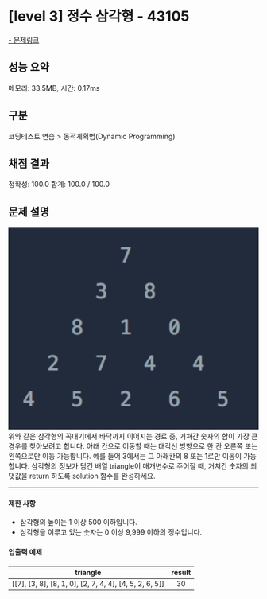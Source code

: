 # [level 3] 정수 삼각형 - 43105

<a href="https://school.programmers.co.kr/learn/courses/30/lessons/43105">- 문제링크</a>

## 성능 요약

메모리: 33.5MB, 시간: 0.17ms

## 구분

코딩테스트 연습 > 동적계획법(Dynamic Programming)

## 채점 결과

정확성: 100.0
합계: 100.0 / 100.0

## 문제 설명

![alt text](image.png)
위와 같은 삼각형의 꼭대기에서 바닥까지 이어지는 경로 중, 거쳐간 숫자의 합이 가장 큰 경우를 찾아보려고 합니다. 아래 칸으로 이동할 때는 대각선 방향으로 한 칸 오른쪽 또는 왼쪽으로만 이동 가능합니다. 예를 들어 3에서는 그 아래칸의 8 또는 1로만 이동이 가능합니다.
삼각형의 정보가 담긴 배열 triangle이 매개변수로 주어질 때, 거쳐간 숫자의 최댓값을 return 하도록 solution 함수를 완성하세요.

---

#### 제한 사항

- 삼각형의 높이는 1 이상 500 이하입니다.
- 삼각형을 이루고 있는 숫자는 0 이상 9,999 이하의 정수입니다.

#### 입출력 예제

|                      **triangle**                       | **result** |
| :-----------------------------------------------------: | :--------: |
| [[7], [3, 8], [8, 1, 0], [2, 7, 4, 4], [4, 5, 2, 6, 5]] |     30     |
